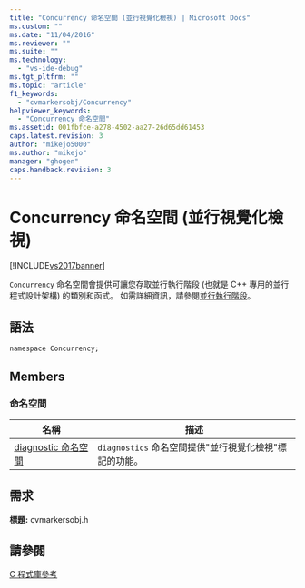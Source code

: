 ```yaml
---
title: "Concurrency 命名空間 (並行視覺化檢視) | Microsoft Docs"
ms.custom: ""
ms.date: "11/04/2016"
ms.reviewer: ""
ms.suite: ""
ms.technology: 
  - "vs-ide-debug"
ms.tgt_pltfrm: ""
ms.topic: "article"
f1_keywords: 
  - "cvmarkersobj/Concurrency"
helpviewer_keywords: 
  - "Concurrency 命名空間"
ms.assetid: 001fbfce-a278-4502-aa27-26d65dd61453
caps.latest.revision: 3
author: "mikejo5000"
ms.author: "mikejo"
manager: "ghogen"
caps.handback.revision: 3
---
```

# Concurrency 命名空間 (並行視覺化檢視)
[!INCLUDE[vs2017banner](../code-quality/includes/vs2017banner.md)]

`Concurrency` 命名空間會提供可讓您存取並行執行階段 \(也就是 C\+\+ 專用的並行程式設計架構\) 的類別和函式。  如需詳細資訊，請參閱[並行執行階段](/visual-cpp/parallel/concrt/concurrency-runtime)。  
  
## 語法  
  
```  
namespace Concurrency;  
```  
  
## Members  
  
### 命名空間  
  
|名稱|描述|  
|--------|--------|  
|[diagnostic 命名空間](../profiling/diagnostic-namespace.md)|`diagnostics` 命名空間提供"並行視覺化檢視"標記的功能。|  
  
## 需求  
 **標題:** cvmarkersobj.h  
  
## 請參閱  
 [C 程式庫參考](../profiling/c-library-reference.md)